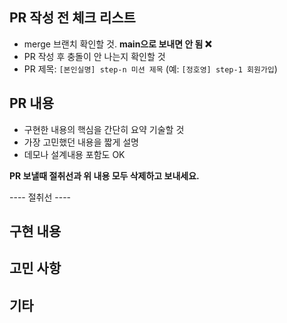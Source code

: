 ## PR 작성 전 체크 리스트

- merge 브랜치 확인할 것. **main으로 보내면 안 됨 :x:**
- PR 작성 후 충돌이 안 나는지 확인할 것
- PR 제목: `[본인실명] step-n 미션 제목` (예: `[정호영] step-1 회원가입`)

## PR 내용

- 구현한 내용의 핵심을 간단히 요약 기술할 것
- 가장 고민했던 내용을 짧게 설명
- 데모나 설계내용 포함도 OK

**PR 보낼때 절취선과 위 내용 모두 삭제하고 보내세요.**

---- 절취선 ----

## 구현 내용

## 고민 사항

## 기타
